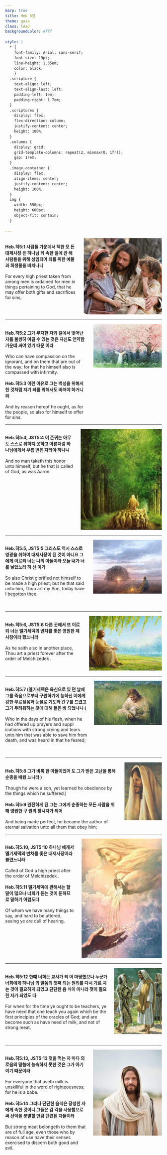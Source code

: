 ```yaml
---
marp: true
title: Heb 5장
theme: gaia
class: lead
backgroundColor: #fff

style: |
  * {
    font-family: Arial, sans-serif;
    font-size: 19pt;
    line-height: 1.35em;
    color: black;
    }
  .scripture {
    text-align: left;
    text-align-last: left;
    padding-left: 1em;
    padding-right: 1.7em;
  }
  .scriptures {
    display: flex;
    flex-direction: column;
    justify-content: center;
    height: 100%;
  }
  .columns {
    display: grid;
    grid-template-columns: repeat(2, minmax(0, 1fr));
    gap: 1rem;
  }
  .image-container {
    display: flex;
    align-items: center;
    justify-content: center;
    height: 100%;
  }
  img {
    width: 550px;
    height: 600px;
    object-fit: contain;
  }

---
```


<div class="columns">
  <div class="scriptures">
    <br>
    <div class="scripture">
      <b>Heb.히5:1 사람들 가운데서 택한 모 든 대제사장 은 하나님 께 속한 일에 관 해 사람들을 위해 성임되어 죄를 위한 예물과 희생물을 바치나니 
      </b>
    </div>
    <br>
    <div class="scripture">For every high priest taken from among men is ordained for men in things pertaining to God, that he may offer both gifts and sacrifices for sins; 
    </div>
    <br>
    <div class="scripture">
      <b>
      </b>
    </div>
    <br>
    <div class="scripture">
    </div>         
  </div>
  <div class="image-container">
    <img src='../../pictures/picture_122.jpg'>
  </div>
</div>

---

<div class="columns">
  <div class="scriptures">
    <br>
    <div class="scripture">
      <b>Heb.히5:2 그가 무지한 자와 길에서 벗어난 자를 불쌍히 여길 수 있는 것은 자신도 연약함 가운데 싸여 있기 때문 이라 
      </b>
    </div>
    <br>
    <div class="scripture">Who can have compassion on the ignorant, and on them that are out of the way; for that he himself also is compassed with infirmity. 
    </div>
    <br>
    <div class="scripture">
      <b>Heb.히5:3 이런 이유로 그는 백성을 위해서 한 것처럼 자기 죄를 위해서도 바쳐야 하거니와 
      </b>
    </div>
    <br>
    <div class="scripture">And by reason hereof he ought, as for the people, so also for himself to offer for sins. 
    </div>         
  </div>
  <div class="image-container">
    <img src='../../pictures/picture_69.jpg'>
  </div>
</div>

---

<div class="columns">
  <div class="scriptures">
    <br>
    <div class="scripture">
      <b>Heb.히5:4, JST5:4 이 존귀는 아무 도 스스로 취하지 못하고 아론처럼 하 나님에게서 부름 받은 자라야 하나니 
      </b>
    </div>
    <br>
    <div class="scripture">And no man taketh this honor unto himself, but he that is called of God, as was Aaron. 
    </div>
    <br>
    <div class="scripture">
      <b>
      </b>
    </div>
    <br>
    <div class="scripture">
    </div>         
  </div>
  <div class="image-container">
    <img src='../../pictures/picture_59.jpg'>
  </div>
</div>

---

<div class="columns">
  <div class="scriptures">
    <br>
    <div class="scripture">
      <b>Heb.히5:5, JST5:5 그리스도 역시 스스로 영광을 취하여 대제사장이 된 것이 아니요 그에게 이르되 너는 나의 아들이라 오늘 내가 너를 낳았노라 하 신 이가 
      </b>
    </div>
    <br>
    <div class="scripture">So also Christ glorified not himself to be made a high priest; but he that said unto him, Thou art my Son, today have I begotten thee. 
    </div>
    <br>
    <div class="scripture">
      <b>
      </b>
    </div>
    <br>
    <div class="scripture">
    </div>         
  </div>
  <div class="image-container">
    <img src='../../pictures/picture_175.jpg'>
  </div>
</div>

---

<div class="columns">
  <div class="scriptures">
    <br>
    <div class="scripture">
      <b>Heb.히5:6, JST5:6 다른 곳에서 또 이르되 너는 멜기세덱의 반차를 좇은 영원한 제사장이라 했느니라 
      </b>
    </div>
    <br>
    <div class="scripture">As he saith also in another place, Thou art a priest forever after the order of Melchizedek . 
    </div>
    <br>
    <div class="scripture">
      <b>
      </b>
    </div>
    <br>
    <div class="scripture">
    </div>         
  </div>
  <div class="image-container">
    <img src='../../pictures/picture_155.jpg'>
  </div>
</div>

---

<div class="columns">
  <div class="scriptures">
    <br>
    <div class="scripture">
      <b>Heb.히5:7 (멜기세덱은 육신으로 있 던 날에 그를 죽음으로부터 구원하기에 능하신 이에게 강한 부르짖음과 눈물로 기도와 간구를 드렸고 그가 두려워하는 것에 대해 들은 바 되었나니 (
      </b>
    </div>
    <br>
    <div class="scripture">Who in the days of his flesh, when he had offered up prayers and suppl ications with strong crying and tears unto him that was able to save him from death, and was heard in that he feared; 
    </div>
    <br>
    <div class="scripture">
      <b>
      </b>
    </div>
    <br>
    <div class="scripture">
    </div>         
  </div>
  <div class="image-container">
    <img src='../../pictures/picture_81.jpg'>
  </div>
</div>

---

<div class="columns">
  <div class="scriptures">
    <br>
    <div class="scripture">
      <b>Heb.히5:8 그가 비록 한 아들이었어 도 그가 받은 고난을 통해 순종을 배웠 느니라 ) 
      </b>
    </div>
    <br>
    <div class="scripture">Though he were a son, yet learned he obedience by the things which he suffered.) 
    </div>
    <br>
    <div class="scripture">
      <b>Heb.히5:9 완전하게 된 그는 그에게 순종하는 모든 사람을 위해 영원한 구 원의 창시자가 되어 
      </b>
    </div>
    <br>
    <div class="scripture">And being made perfect, he became the author of eternal salvation unto all them that obey him; 
    </div>         
  </div>
  <div class="image-container">
    <img src='../../pictures/picture_174.jpg'>
  </div>
</div>

---

<div class="columns">
  <div class="scriptures">
    <br>
    <div class="scripture">
      <b>Heb.히5:10, JST5:10 하나님 에게서 멜기세덱의 반차를 좇은 대제사장이라 불렸느니라 
      </b>
    </div>
    <br>
    <div class="scripture">Called of God a high priest after the order of Melchizedek . 
    </div>
    <br>
    <div class="scripture">
      <b>Heb.히5:11 멜기세덱에 관해서는 할 말이 많으나 너희가 듣는 것이 둔하므 로 말하기 어렵도다 
      </b>
    </div>
    <br>
    <div class="scripture">Of whom we have many things to say, and hard to be uttered, seeing ye are dull of hearing. 
    </div>         
  </div>
  <div class="image-container">
    <img src='../../pictures/picture_13.jpg'>
  </div>
</div>

---

<div class="columns">
  <div class="scriptures">
    <br>
    <div class="scripture">
      <b>Heb.히5:12 한때 너희는 교사가 되 어 마땅했으나 누군가 너희에게 하나님 의 말씀의 첫째 되는 원리를 다시 가르 치는 것이 필요하게 되었고 단단한 음 식이 아니라 젖이 필요한 자가 되었도 다 
      </b>
    </div>
    <br>
    <div class="scripture">For when for the time ye ought to be teachers, ye have need that one teach you again which be the first principles of the oracles of God; and are become such as have need of milk, and not of strong meat. 
    </div>
    <br>
    <div class="scripture">
      <b>
      </b>
    </div>
    <br>
    <div class="scripture">
    </div>         
  </div>
  <div class="image-container">
    <img src='../../pictures/picture_138.jpg'>
  </div>
</div>

---

<div class="columns">
  <div class="scriptures">
    <br>
    <div class="scripture">
      <b>Heb.히5:13, JST5:13 젖을 먹는 자 마다 의로움의 말씀에 능숙하지 못한 것은 그가 아기이기 때문이라 
      </b>
    </div>
    <br>
    <div class="scripture">For everyone that useth milk is unskillful in the word of righteousness; for he is a babe. 
    </div>
    <br>
    <div class="scripture">
      <b>Heb.히5:14 그러나 단단한 음식은 장성한 자에게 속한 것이니 그들은 감 각을 사용함으로써 선악을 분별할 만큼 단련된 자들이라 
      </b>
    </div>
    <br>
    <div class="scripture">But strong meat belongeth to them that are of full age, even those who by reason of use have their senses exercised to discern both good and evil.
    </div>         
  </div>
  <div class="image-container">
    <img src='../../pictures/picture_110.jpg'>
  </div>
</div>

